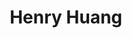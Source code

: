 ---
layout: home

title: Henry Huang
hero:
  name: Henry Huang
  text: I'm an Android Developer.
  tagline: I was born in 1997. Interested in mobile, web... related to frontend programming.
  actions:
    - theme: brand
      text: More about Me
      link: /blog
    - theme: alt
      text: View on GitHub
      link: https://github.com/henryhaung/VitePress-Blog
---